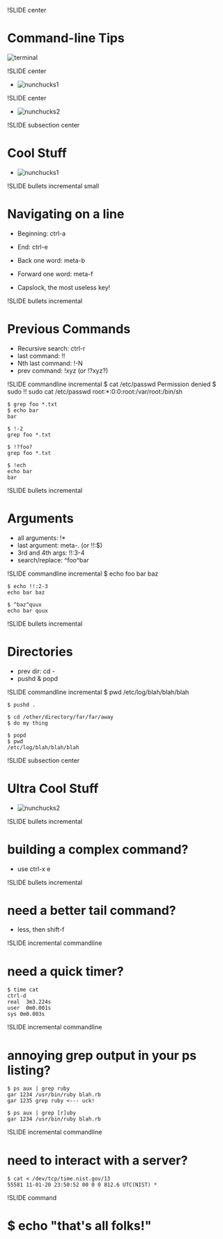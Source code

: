 !SLIDE center
# Command-line Tips #
![terminal](terminal.png)

!SLIDE center
* ![nunchucks1](nunchucks1.jpg)

!SLIDE center
* ![nunchucks2](nunchucks2.jpg)

!SLIDE subsection center
# Cool Stuff #
* ![nunchucks1](nunchucks1.jpg)

!SLIDE bullets incremental small
# Navigating on a line #

* Beginning: ctrl-a
* End: ctrl-e
* Back one word: meta-b
* Forward one word: meta-f

* Capslock, the most useless key!

!SLIDE bullets incremental
# Previous Commands #

* Recursive search: ctrl-r
* last command: !!
* Nth last command: !-N
* prev command: !xyz (or !?xyz?)

!SLIDE commandline incremental
    $ cat /etc/passwd
    Permission denied
    $ sudo !!
    sudo cat /etc/passwd
    root:*:0:0:root:/var/root:/bin/sh

    $ grep foo *.txt
    $ echo bar
    bar

    $ !-2
    grep foo *.txt

    $ !?foo?
    grep foo *.txt

    $ !ech
    echo bar
    bar

!SLIDE bullets incremental
# Arguments #

* all arguments: !\*
* last argument: meta-. (or !!:$)
* 3rd and 4th args: !!:3-4
* search/replace: ^foo^bar

!SLIDE commandline incremental
    $ echo foo bar baz

    $ echo !!:2-3
    echo bar baz

    $ ^baz^quux
    echo bar quux

!SLIDE bullets incremental
# Directories #

* prev dir: cd -
* pushd & popd

!SLIDE commandline incremental
    $ pwd
    /etc/log/blah/blah/blah

    $ pushd .

    $ cd /other/directory/far/far/away
    $ do my thing

    $ popd
    $ pwd
    /etc/log/blah/blah/blah

!SLIDE subsection center
# Ultra Cool Stuff #
* ![nunchucks2](nunchucks2.jpg)

!SLIDE bullets incremental
# building a complex command? #
* use ctrl-x e

!SLIDE bullets incremental
# need a better tail command? #
* less, then shift-f

!SLIDE incremental commandline
# need a quick timer? #
    $ time cat
    ctrl-d
    real  3m3.224s
    user  0m0.001s
    sys 0m0.003s

!SLIDE incremental commandline
# annoying grep output in your ps listing? #
    $ ps aux | grep ruby
    gar 1234 /usr/bin/ruby blah.rb
    gar 1235 grep ruby <--- uck!

    $ ps aux | grep [r]uby
    gar 1234 /usr/bin/ruby blah.rb

!SLIDE incremental commandline
# need to interact with a server? #
    $ cat < /dev/tcp/time.nist.gov/13
    55581 11-01-20 23:50:52 00 0 0 812.6 UTC(NIST) *

!SLIDE command
# $ echo "that's all folks!" #
